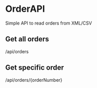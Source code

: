 # OrderAPI
Simple API to read orders from XML/CSV

## Get all orders
/api/orders

## Get specific order
/api/orders/{orderNumber}
